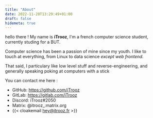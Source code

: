 ```yaml
---
title: "About"
date: 2022-11-28T13:29:49+01:00
draft: false
hidemeta: true
---
```


hello there !
My name is **iTrooz**, I'm a french computer science student, currently studing for a BUT.

Computer science has been a passion of mine since my youth. I like to touch at everything, from Linux to data science *except web frontend*.

That said, I particulary like low level stuff and reverse-engineering, and generally speaking poking at computers with a stick

You can contact me here :

- GitHub: https://github.com/iTrooz
- GitLab: https://gitlab.com/iTrooz
- Discord: iTrooz#2050
- Matrix: @itrooz_:matrix.org
- {{< cloakemail hey@itrooz.fr >}}